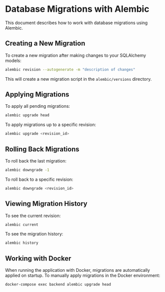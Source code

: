 # Database Migrations with Alembic

This document describes how to work with database migrations using Alembic.

## Creating a New Migration

To create a new migration after making changes to your SQLAlchemy models:

```bash
alembic revision --autogenerate -m "description of changes"
```

This will create a new migration script in the `alembic/versions` directory.

## Applying Migrations

To apply all pending migrations:

```bash
alembic upgrade head
```

To apply migrations up to a specific revision:

```bash
alembic upgrade <revision_id>
```

## Rolling Back Migrations

To roll back the last migration:

```bash
alembic downgrade -1
```

To roll back to a specific revision:

```bash
alembic downgrade <revision_id>
```

## Viewing Migration History

To see the current revision:

```bash
alembic current
```

To see the migration history:

```bash
alembic history
```

## Working with Docker

When running the application with Docker, migrations are automatically applied on startup. To manually apply migrations in the Docker environment:

```bash
docker-compose exec backend alembic upgrade head
```